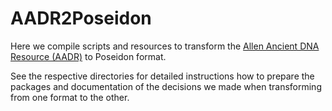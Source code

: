 # AADR2Poseidon

Here we compile scripts and resources to transform the [Allen Ancient DNA Resource (AADR)](https://reich.hms.harvard.edu/allen-ancient-dna-resource-aadr-downloadable-genotypes-present-day-and-ancient-dna-data) to Poseidon format.

See the respective directories for detailed instructions how to prepare the packages and documentation of the decisions we made when transforming from one format to the other.

